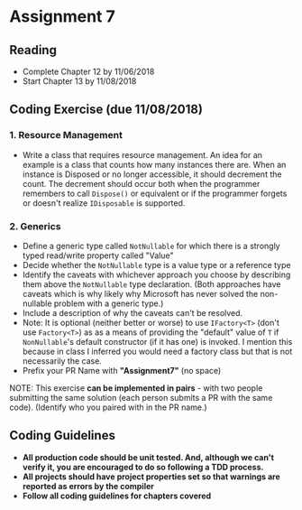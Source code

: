 # Assignment 7

## Reading

* Complete Chapter 12 by 11/06/2018
* Start Chapter 13 by 11/08/2018

## Coding Exercise (due 11/08/2018)

### 1. Resource Management

* Write a class that requires resource management.  An idea for an example is a class that counts how many instances there are.  When an instance is Disposed or no longer accessible, it should decrement the count.  The decrement should occur both when the programmer remembers to call `Dispose()` or equivalent or if the programmer forgets or doesn't realize `IDisposable` is supported.

### 2. Generics

* Define a generic type called `NotNullable` for which there is a strongly typed read/write property called "Value"
* Decide whether the `NotNullable` type is a value type or a reference type
* Identify the caveats with whichever approach you choose by describing them above the `NotNullable` type declaration. (Both approaches have caveats which is why likely why Microsoft has never solved the non-nullable problem with a generic type.)
* Include a description of why the caveats can't be resolved.
* Note: It is optional (neither better or worse) to use `IFactory<T>` (don't use `Factory<T>`) as as a means of providing the "default" value of `T` if `NonNullable`'s default constructor (if it has one) is invoked. I mention this because in class I inferred you would need a factory class but that is not necessarily the case.
* Prefix your PR Name with __"Assignment7"__ (no space)

NOTE: This exercise __can be implemented in pairs__ - with two people submitting the same solution (each person submits a PR with the same code).  (Identify who you paired with in the PR name.)

## Coding Guidelines

* **All production code should be unit tested.  And, although we can't verify it, you are encouraged to do so following a TDD process.**
* **All projects should have project properties set so that warnings are reported as errors by the compiler**
* **Follow all coding guidelines for chapters covered**
